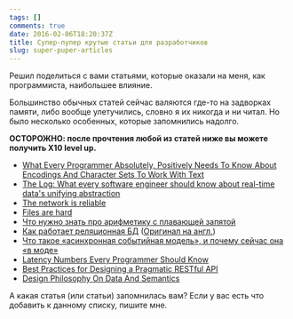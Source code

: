 ```yaml
---
tags: []
comments: true
date: 2016-02-06T18:20:37Z
title: Супер-пупер крутые статьи для разработчиков
slug: super-puper-articles
---
```


Решил поделиться с вами статьями, которые оказали на меня, как программиста,
наибольшее влияние.

Большинство обычных статей сейчас валяются где-то на задворках памяти, либо
вообще улетучились, словно я их никогда и ни читал. Но было несколько
особенных, которые запомнились надолго.

<!--more-->

**ОСТОРОЖНО: после прочтения любой из статей ниже вы можете получить X10 level
up.**

- [What Every Programmer Absolutely, Positively Needs To Know About Encodings And Character Sets To Work With Text](http://kunststube.net/encoding/)
- [The Log: What every software engineer should know about real-time data's unifying abstraction](https://engineering.linkedin.com/distributed-systems/log-what-every-software-engineer-should-know-about-real-time-datas-unifying)
- [The network is reliable](https://aphyr.com/posts/288-the-network-is-reliable)
- [Files are hard](http://danluu.com/file-consistency/)
- [Что нужно знать про арифметику с плавающей запятой](http://habrahabr.ru/post/112953/)
- [Как работает реляционная БД](http://habrahabr.ru/company/mailru/blog/266811/) ([Оригинал на англ.](http://coding-geek.com/how-databases-work/))
- [Что такое «асинхронная событийная модель», и почему сейчас она «в моде»](http://habrahabr.ru/post/128772/)
- [Latency Numbers Every Programmer Should Know](https://gist.github.com/jboner/2841832)
- [Best Practices for Designing a Pragmatic RESTful API](http://www.vinaysahni.com/best-practices-for-a-pragmatic-restful-api)
- [Design Philosophy On Data And Semantics](https://www.ardanlabs.com/blog/2017/06/design-philosophy-on-data-and-semantics.html)

А какая статья (или статьи) запомнилась вам? Если у вас есть что добавить к
данному списку, пишите мне.
